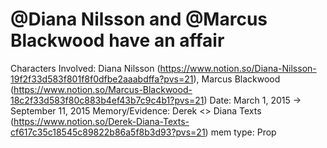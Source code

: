# @Diana Nilsson and @Marcus Blackwood have an affair

Characters Involved: Diana Nilsson (https://www.notion.so/Diana-Nilsson-19f2f33d583f801f8f0dfbe2aaabdffa?pvs=21), Marcus Blackwood (https://www.notion.so/Marcus-Blackwood-18c2f33d583f80c883b4ef43b7c9c4b1?pvs=21)
Date: March 1, 2015 → September 11, 2015
Memory/Evidence: Derek <> Diana Texts (https://www.notion.so/Derek-Diana-Texts-cf617c35c18545c89822b86a5f8b3d93?pvs=21)
mem type: Prop
